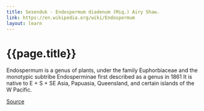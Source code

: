 ```yaml
---
title: Sesenduk - Endospermum diadenum (Miq.) Airy Shaw.
link: https://en.wikipedia.org/wiki/Endospermum
layout: learn
---
```

# {{page.title}}

Endospermum is a genus of plants, under the family Euphorbiaceae and the monotypic subtribe Endosperminae first described as a genus in 1861 It is native to E + S + SE Asia, Papuasia, Queensland, and certain islands of the W Pacific.

[Source](page.link)
